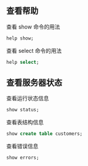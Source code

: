 ## 查看帮助

查看 show 命令的用法

```sql
help show;
```

查看 select 命令的用法

```sql
help select;
```

## 查看服务器状态

查看运行状态信息

```sql
show status;
```

查看表结构信息

```sql
show create table customers;
```

查看错误信息

```sql
show errors;
```
